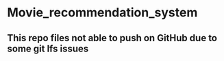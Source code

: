 # Movie_recommendation_system
 
## This repo files not able to push on GitHub due to some git lfs issues
